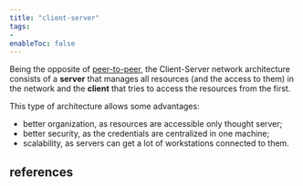 ```yaml
---
title: "client-server"
tags:
- 
enableToc: false
---
```


Being the opposite of [peer-to-peer](notes/peer-to-peer.md), the Client-Server network architecture consists of a **server** that manages all resources (and the access to them) in the network and the **client** that tries to access the resources from the first.

This type of architecture allows some advantages:
- better organization, as resources are accessible only thought server;
- better security, as the credentials are centralized in one machine;
- scalability, as servers can get a lot of workstations connected to them.

## references

